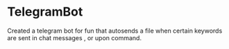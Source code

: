 # TelegramBot
Created a telegram bot for fun that autosends a file when certain keywords are sent in chat messages , or upon command. 
